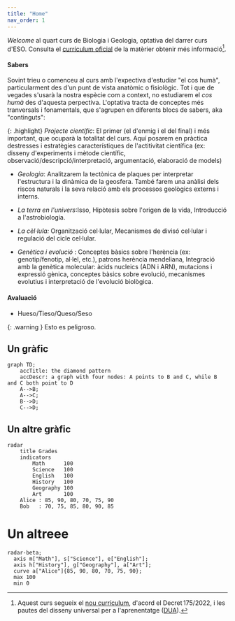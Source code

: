 ```yaml
---
title: "Home"
nav_order: 1
---
```


*Welcome* al quart curs de Biologia i Geologia, optativa del darrer curs d'ESO.  Consulta el [currículum oficial](docs/official-curriculum.pdf) de la matèrier obtenir més informació[^bignote].

[^bignote]: Aquest curs segueix el [nou currículum](https://projectes.xtec.cat/nou-curriculum/educacio-basica/decret-educacio-basica/), d'acord el Decret 175/2022, i les pautes del disseny universal per a l'aprenentatge ([DUA](https://projectes.xtec.cat/educacioinclusiva/categoria/recursos/dua/)).


#### **Sabers**
Sovint trieu o comenceu al curs amb l'expectiva d'estudiar "el cos humà", particularment des d'un punt de vista anatòmic o fisiològic. Tot i que de vegades s'usarà la nostra espècie com a context, no estudiarem el *cos humà* des d'aquesta perpectiva. L'optativa tracta de conceptes més tranversals i fonamentals, que s'agrupen en diferents blocs de sabers, aka "continguts":

{: .highlight} 
*Projecte científic*: El primer (el d'enmig i el del final) i més important, que ocuparà la totalitat del curs. Aquí posarem en pràctica destresses i estratègies característiques de l'actitivitat científica (ex: disseny d'experiments i mètode científic, observació/descripció/interpretació, argumentació, elaboració de models)
  
- *Geologia*: Analitzarem la tectònica de plaques per interpretar l'estructura i la dinàmica de la geosfera. També farem una anàlisi dels riscos naturals i la seva relació amb els processos geològics externs i interns.
- *La terra en l'univers*:Isso, Hipòtesis sobre l'origen de la vida, Introducció a l'astrobiologia.
  
- *La cèl·lula:* Organització cel·lular, Mecanismes de divisó cel·lular i regulació del cicle cel·lular.
  
- *Genètica i evolució* : Conceptes bàsics sobre l'herència (ex: genotip/fenotip, al·lel, etc.), patrons herència mendeliana, Integració amb la genètica molecular: àcids nucleics (ADN i ARN), mutacions i expressió gènica, conceptes bàsics sobre evolució, mecanismes evolutius i interpretació de l'evolució biològica.



#### **Avaluació**
- Hueso/Tieso/Queso/Seso

{: .warning }
Esto es peligroso.

## Un gràfic

```mermaid
graph TD;
    accTitle: the diamond pattern
    accDescr: a graph with four nodes: A points to B and C, while B and C both point to D
    A-->B;
    A-->C;
    B-->D;
    C-->D;
```

## Un altre gràfic
```mermaid
radar
    title Grades
    indicators
        Math      100
        Science   100
        English   100
        History   100
        Geography 100
        Art       100
    Alice : 85, 90, 80, 70, 75, 90
    Bob   : 70, 75, 85, 80, 90, 85
```

# Un altreee
```mermaid
radar-beta;
  axis m["Math"], s["Science"], e["English"];
  axis h["History"], g["Geography"], a["Art"];
  curve a["Alice"]{85, 90, 80, 70, 75, 90};
  max 100
  min 0
```


